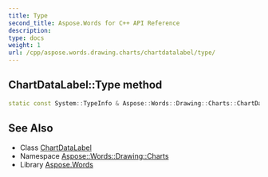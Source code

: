 ```yaml
---
title: Type
second_title: Aspose.Words for C++ API Reference
description: 
type: docs
weight: 1
url: /cpp/aspose.words.drawing.charts/chartdatalabel/type/
---
```

## ChartDataLabel::Type method




```cpp
static const System::TypeInfo & Aspose::Words::Drawing::Charts::ChartDataLabel::Type()
```

## See Also

* Class [ChartDataLabel](../)
* Namespace [Aspose::Words::Drawing::Charts](../../)
* Library [Aspose.Words](../../../)
